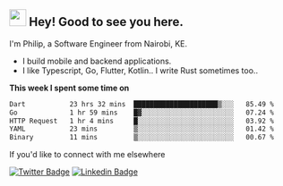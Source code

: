 <h2><img src="https://slackmojis.com/emojis/3643-cool-doge/download" width="30"/> Hey! Good to see you here.</h2>

<p>I'm Philip, a Software Engineer from Nairobi, KE. 

- I build mobile and backend applications.
- I like Typescript, Go, Flutter, Kotlin.. I write Rust sometimes too..</p>

**This week I spent some time on**
<!--START_SECTION:waka-->

```txt
Dart           23 hrs 32 mins  █████████████████████▒░░░   85.49 %
Go             1 hr 59 mins    █▓░░░░░░░░░░░░░░░░░░░░░░░   07.24 %
HTTP Request   1 hr 4 mins     █░░░░░░░░░░░░░░░░░░░░░░░░   03.92 %
YAML           23 mins         ▒░░░░░░░░░░░░░░░░░░░░░░░░   01.42 %
Binary         11 mins         ▒░░░░░░░░░░░░░░░░░░░░░░░░   00.67 %
```

<!--END_SECTION:waka-->

If you'd like to connect with me elsewhere

[![Twitter Badge](https://img.shields.io/badge/-Twitter-1ca0f1?style=flat-square&labelColor=1ca0f1&logo=twitter&logoColor=white&link=https://twitter.com/_diogorodrigues)](https://twitter.com/kimathiphil)  [![Linkedin Badge](https://img.shields.io/badge/-LinkedIn-blue?style=flat-square&logo=Linkedin&logoColor=white&link=https://www.linkedin.com/in/philip-kimathi-2604a9114/)](https://www.linkedin.com/in/philip-kimathi-2604a9114/)
